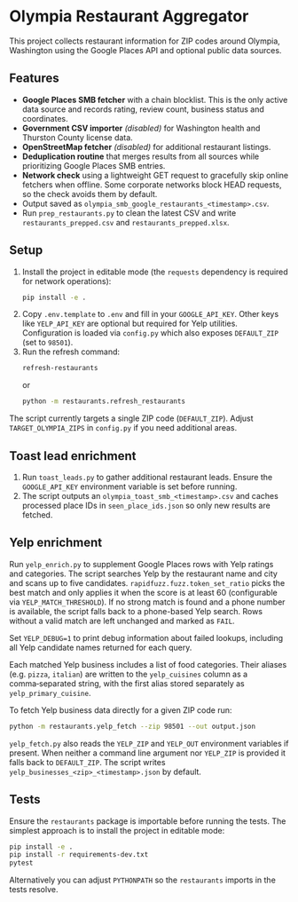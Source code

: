 # Olympia Restaurant Aggregator

This project collects restaurant information for ZIP codes around Olympia, Washington using the Google Places API and optional public data sources.

## Features

- **Google Places SMB fetcher** with a chain blocklist. This is the only active data source and records rating, review count, business status and coordinates.
- **Government CSV importer** *(disabled)* for Washington health and Thurston County license data.
- **OpenStreetMap fetcher** *(disabled)* for additional restaurant listings.
- **Deduplication routine** that merges results from all sources while prioritizing Google Places SMB entries.
- **Network check** using a lightweight GET request to gracefully skip online
  fetchers when offline. Some corporate networks block HEAD requests, so the
  check avoids them by default.
- Output saved as `olympia_smb_google_restaurants_<timestamp>.csv`.
- Run `prep_restaurants.py` to clean the latest CSV and write
  `restaurants_prepped.csv` and `restaurants_prepped.xlsx`.

## Setup

1. Install the project in editable mode (the `requests` dependency is
   required for network operations):
   ```bash
   pip install -e .
   ```
2. Copy `.env.template` to `.env` and fill in your `GOOGLE_API_KEY`. Other keys
   like `YELP_API_KEY` are optional but required for Yelp utilities. Configuration
   is loaded via `config.py` which also exposes `DEFAULT_ZIP` (set to `98501`).
3. Run the refresh command:
   ```bash
   refresh-restaurants
   ```
   or
   ```bash
   python -m restaurants.refresh_restaurants
   ```

The script currently targets a single ZIP code (`DEFAULT_ZIP`). Adjust
`TARGET_OLYMPIA_ZIPS` in `config.py` if you need additional areas.

## Toast lead enrichment

1. Run `toast_leads.py` to gather additional restaurant leads. Ensure the `GOOGLE_API_KEY` environment variable is set before running.
2. The script outputs an `olympia_toast_smb_<timestamp>.csv` and caches processed place IDs in `seen_place_ids.json` so only new results are fetched.

## Yelp enrichment

Run `yelp_enrich.py` to supplement Google Places rows with Yelp ratings and
categories. The script searches Yelp by the restaurant name and city and scans
 up to five candidates. `rapidfuzz.fuzz.token_set_ratio` picks the best match and
 only applies it when the score is at least 60 (configurable via `YELP_MATCH_THRESHOLD`). If no strong match is found and a
phone number is available, the script falls back to a phone-based Yelp search.
Rows without a valid match are left unchanged and marked as `FAIL`.

Set `YELP_DEBUG=1` to print debug information about failed lookups, including
all Yelp candidate names returned for each query.

Each matched Yelp business includes a list of food categories. Their aliases
(e.g. `pizza`, `italian`) are written to the `yelp_cuisines` column as a
comma‑separated string, with the first alias stored separately as
`yelp_primary_cuisine`.

To fetch Yelp business data directly for a given ZIP code run:

```bash
python -m restaurants.yelp_fetch --zip 98501 --out output.json
```
`yelp_fetch.py` also reads the `YELP_ZIP` and `YELP_OUT` environment variables if
present. When neither a command line argument nor `YELP_ZIP` is provided it
falls back to `DEFAULT_ZIP`. The script writes
`yelp_businesses_<zip>_<timestamp>.json` by default.

## Tests

Ensure the `restaurants` package is importable before running the tests. The
simplest approach is to install the project in editable mode:

```bash
pip install -e .
pip install -r requirements-dev.txt
pytest
```

Alternatively you can adjust `PYTHONPATH` so the `restaurants` imports in the
tests resolve.

